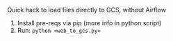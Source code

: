 Quick hack to load files directly to GCS, without Airflow

1. Install pre-reqs via pip (more info in python script)
2. Run: `python <web_to_gcs.py>`
